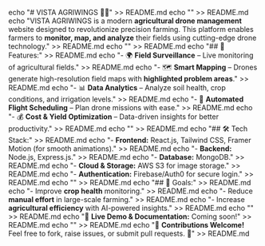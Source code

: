 echo "# VISTA AGRIWINGS 🌾🚁" >> README.md
echo "" >> README.md
echo "VISTA AGRIWINGS is a modern **agricultural drone management** website designed to revolutionize precision farming. This platform enables farmers to **monitor, map, and analyze** their fields using cutting-edge drone technology." >> README.md
echo "" >> README.md
echo "## 🚀 Features:" >> README.md
echo "- 🌍 **Field Surveillance** – Live monitoring of agricultural fields." >> README.md
echo "- 🗺️ **Smart Mapping** – Drones generate high-resolution field maps with **highlighted problem areas**." >> README.md
echo "- 📊 **Data Analytics** – Analyze soil health, crop conditions, and irrigation levels." >> README.md
echo "- 🔄 **Automated Flight Scheduling** – Plan drone missions with ease." >> README.md
echo "- 💰 **Cost & Yield Optimization** – Data-driven insights for better productivity." >> README.md
echo "" >> README.md
echo "## 🛠 Tech Stack:" >> README.md
echo "- **Frontend:** React.js, Tailwind CSS, Framer Motion (for smooth animations)." >> README.md
echo "- **Backend:** Node.js, Express.js." >> README.md
echo "- **Database:** MongoDB." >> README.md
echo "- **Cloud & Storage:** AWS S3 for image storage." >> README.md
echo "- **Authentication:** Firebase/Auth0 for secure login." >> README.md
echo "" >> README.md
echo "## 🎯 Goals:" >> README.md
echo "- Improve **crop health** monitoring." >> README.md
echo "- Reduce **manual effort** in large-scale farming." >> README.md
echo "- Increase **agricultural efficiency** with AI-powered insights." >> README.md
echo "" >> README.md
echo "🔗 **Live Demo & Documentation:** Coming soon!" >> README.md
echo "" >> README.md
echo "📌 **Contributions Welcome!** Feel free to fork, raise issues, or submit pull requests. 🚀" >> README.md
